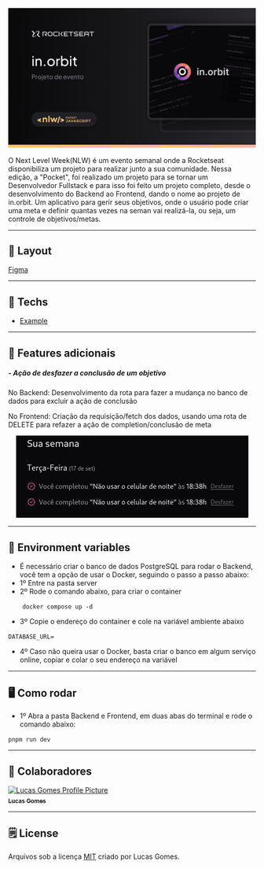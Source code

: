 <div align="center">
    <img src="./README/logo.png" >
</div>


O Next Level Week(NLW) é um evento semanal onde a Rocketseat disponibiliza um projeto para realizar junto a sua comunidade. Nessa edição, a "Pocket", foi realizado um projeto para se tornar um Desenvolvedor Fullstack e para isso foi feito um projeto completo, desde o desenvolvimento do Backend ao Frontend, dando o nome ao projeto de in.orbit. Um aplicativo para gerir seus objetivos, onde o usuário pode criar uma meta e definir quantas vezes na seman vai realizá-la, ou seja, um controle de objetivos/metas.


---
## :art: Layout
[Figma](https://www.figma.com/community/file/1415093862269754302/nlw-pocket-js-in-orbit)

---
## :file_folder: Techs
- [Example](https://nextjs.org/)
---
## :book: Features adicionais

##### - Ação de desfazer a conclusão de um objetivo
<p>No Backend: Desenvolvimento da rota para fazer a mudança no banco de dados para excluir a ação de conclusão</p>  
<p>No Frontend: Criação da requisição/fetch dos dados, usando uma rota de DELETE para refazer a ação de completion/conclusão de meta</p>
<div align="center">
    <img src="./README/undo.png" >
</div>

---


## :receipt: Environment variables

- É necessário criar o banco de dados PostgreSQL para rodar o Backend, você tem a opção de usar o Docker, seguindo o passo a passo abaixo:
- 1º Entre na pasta server
- 2º Rode o comando abaixo, para criar o container

```
    docker compose up -d
```
- 3º Copie o endereço do container e cole na variável ambiente abaixo
```
DATABASE_URL=
```

- 4º Caso não queira usar o Docker, basta criar o banco em algum serviço online, copiar e colar o seu endereço na variável

---

## :desktop_computer: Como rodar

- 1º Abra a pasta Backend e Frontend, em duas abas do terminal e rode o comando abaixo:

```
pnpm run dev
```

---
<h2 id="colab">🤝 Colaboradores</h2>
 <tr>
    <td align="center">
      <a href="https://github.com/lucasgomesgp">
        <img src="https://avatars.githubusercontent.com/u/45949487?v=4" width="100px;" alt="Lucas Gomes Profile Picture"/><br>
        <sub>
          <b>Lucas Gomes</b>
        </sub>
      </a>
    </td>
  </tr>
</table>

---
## :spiral_notepad: License
Arquivos sob a licença [MIT](https://github.com/lucasgomesgp) criado por Lucas Gomes.
